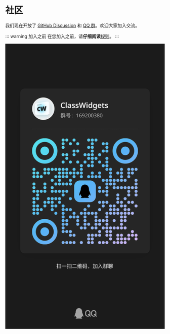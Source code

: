 # 社区
我们现在开放了 [GitHub Discussion](https://github.com/orgs/Class-Widgets/discussions) 和 [QQ 群](https://qm.qq.com/q/pnnFXu1INW)。欢迎大家加入交流。

::: warning 加入之前
在您加入之前，请**仔细阅读**[规则](/community/rules/)。
:::

![alt text](qq.png)